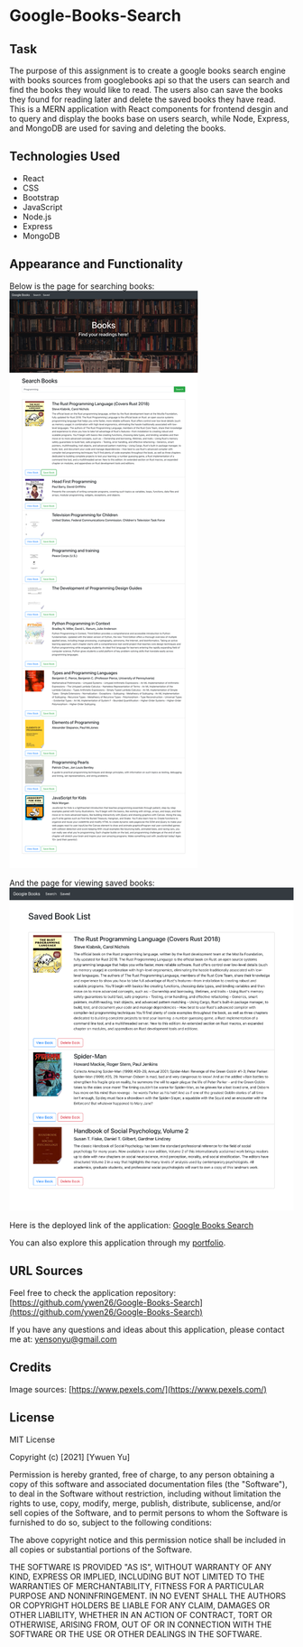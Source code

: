 # Google-Books-Search

## Task

The purpose of this assignment is to create a google books search engine with books sources from googlebooks api so that the users can search and find the books they would like to read. The users also can save the books they found for reading later and delete the saved books they have read. This is a MERN application with React components for frontend desgin and to query and display the books base on users search, while Node, Express, and MongoDB are used for saving and deleting the books.

## Technologies Used

* React
* CSS
* Bootstrap
* JavaScript
* Node.js
* Express
* MongoDB

## Appearance and Functionality

Below is the page for searching books:
![Demo](./client/src/images/ss1.png)

And the page for viewing saved books:
![Demo](./client/src/images/ss2.png)

Here is the deployed link of the application: [Google Books Search](https://find-your-books.herokuapp.com/)

You can also explore this application through my [portfolio](https://yuwenyu.herokuapp.com/).

## URL Sources

Feel free to check the application repository: [https://github.com/ywen26/Google-Books-Search](https://github.com/ywen26/Google-Books-Search)

If you have any questions and ideas about this application, please contact me at: <yensonyu@gmail.com>

## Credits

Image sources: [https://www.pexels.com/](https://www.pexels.com/)

## License

MIT License

Copyright (c) [2021] [Ywuen Yu]

Permission is hereby granted, free of charge, to any person obtaining a copy of this software and associated documentation files (the "Software"), to deal in the Software without restriction, including without limitation the rights to use, copy, modify, merge, publish, distribute, sublicense, and/or sell copies of the Software, and to permit persons to whom the Software is furnished to do so, subject to the following conditions:

The above copyright notice and this permission notice shall be included in all copies or substantial portions of the Software.

THE SOFTWARE IS PROVIDED "AS IS", WITHOUT WARRANTY OF ANY KIND, EXPRESS OR IMPLIED, INCLUDING BUT NOT LIMITED TO THE WARRANTIES OF MERCHANTABILITY, FITNESS FOR A PARTICULAR PURPOSE AND NONINFRINGEMENT. IN NO EVENT SHALL THE AUTHORS OR COPYRIGHT HOLDERS BE LIABLE FOR ANY CLAIM, DAMAGES OR OTHER LIABILITY, WHETHER IN AN ACTION OF CONTRACT, TORT OR OTHERWISE, ARISING FROM, OUT OF OR IN CONNECTION WITH THE SOFTWARE OR THE USE OR OTHER DEALINGS IN THE SOFTWARE.
